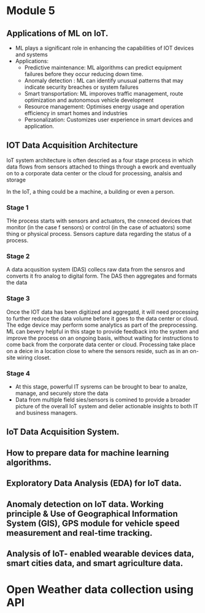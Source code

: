 # Module 5

## Applications of ML on IoT.

* ML plays a significant role in enhancing the capabilities of IOT devices and systems
* Applications: 
    * Predictive maintenance: ML algorithms can predict equipment failures before they occur reducing down time.   
    * Anomaly detection : ML can identify unusual patterns that may indicate security breaches or system failures
    * Smart transportation: ML imporoves traffic management, route optimization and autonomous vehicle development
    * Resource management: Optimises energy usage and operation efficiency in smart homes and industries
    * Personalization: Customizes user experience in smart devices and application.

## IOT Data Acquisition Architecture
IoT system architecture is often descried as a four stage process in which data flows from sensors attached to things through a ework and eventually
on to a corporate data center or the cloud for processing, analsis and storage

In the IoT, a thing could be a machine, a building or even a person. 

### Stage 1
THe process starts with sensors and actuators, the cnneced devices that monitor (in the case f sensors) or control (in the case of actuators) some thing or physical process. Sensors capture data regarding the status of a process.

### Stage 2
A data acqusition system (DAS) collecs raw data from the sensros and converts it fro analog to digital form. The DAS then aggregates and formats the data

### Stage 3
Once the IOT data has been digitized and aggregatd, it will need processing to further reduce the data volume before it goes to the data center or cloud. The edge device may perform some analytics as part of the preprocessing. ML can bevery helpful in this stage to provide feedback into the system and improve the process on an ongoing basis, without waiting for instructions to come back from the corporate data center or cloud. Processing take place on a deice in a location close to where the sensors reside, such as in an on-site wiring closet. 

### Stage 4
* At this stage, powerful IT sysrems can be brought to bear to analze, manage, and securely store the data
* Data from multiple field sies/sensors is comined to provide a broader picture of the overall IoT system and delier actionable insights to both IT and business managers.


## IoT Data Acquisition System.
## How to prepare data for machine learning algorithms.
## Exploratory Data Analysis (EDA) for IoT data.
## Anomaly detection on IoT data. Working principle & Use of Geographical Information System (GIS), GPS module for vehicle speed measurement and real-time tracking.
## Analysis of IoT- enabled wearable devices data, smart cities data, and smart agriculture data.



# Open Weather data collection using API